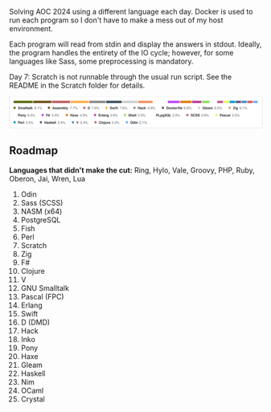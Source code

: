 Solving AOC 2024 using a different language each day.
Docker is used to run each program so I don't have to make a mess out of my host environment.

Each program will read from stdin and display the answers in stdout. Ideally, the program handles the entirety of the IO cycle; however, for some languages like Sass, some preprocessing is mandatory.

Day 7: Scratch is not runnable through the usual run script. See the README in the Scratch folder for details.

![Languages](languages.svg)

## Roadmap

**Languages that didn't make the cut:** Ring, Hylo, Vale, Groovy, PHP, Ruby, Oberon, Jai, Wren, Lua

1. Odin
2. Sass (SCSS)
3. NASM (x64)
4. PostgreSQL
5. Fish
6. Perl
7. Scratch
8. Zig
9. F#
10. Clojure
11. V
12. GNU Smalltalk
13. Pascal (FPC)
14. Erlang
15. Swift
16. D (DMD)
17. Hack
18. Inko
19. Pony
20. Haxe
21. Gleam
22. Haskell
23. Nim
24. OCaml
25. Crystal
